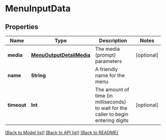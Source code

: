 # MenuInputData

## Properties
Name | Type | Description | Notes
------------ | ------------- | ------------- | -------------
**media** | [**MenuOutputDetailMedia**](MenuOutputDetailMedia.md) | The media (prompt) parameters | [optional] 
**name** | **String** | A friendly name for the menu | 
**timeout** | **Int** | The amount of time (in milliseconds) to wait for the caller to begin entering digits | [optional] 

[[Back to Model list]](../README.md#documentation-for-models) [[Back to API list]](../README.md#documentation-for-api-endpoints) [[Back to README]](../README.md)



